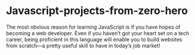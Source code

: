 # Javascript-projects-from-zero-hero
The most obvious reason for learning JavaScript is if you have hopes of becoming a web developer.  Even if you haven’t got your heart set on a tech career, being proficient in this language will enable you to build websites from scratch—a pretty useful skill to have in today’s job market!
